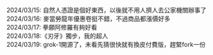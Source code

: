 2024/03/15: 自然人憑證是個好東西，以後就不用人擠人去公家機關辦事了<br>
2024/03/16: 麥當勞龍年優惠卷挺不錯，不過商品都漲價好多<br>
2024/03/17: 拳願阿修羅有夠好看<br>
2024/03/18:《刃牙》獨步，我的超人<br>
2024/03/19: grok-1開源了，未看先猜很快就有換皮付費版，趕緊fork一份<br>